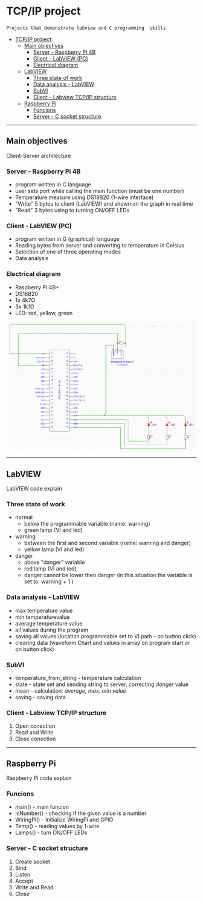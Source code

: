# TCP/IP project #

    Projects that demonstrate labview and C programming  skills 

- [TCP/IP project](#tcpip-project)
  - [Main objectives](#main-objectives)
    - [Server - Raspberry Pi 4B](#server---raspberry-pi-4b)
    - [Client - LabVIEW (PC)](#client---labview-pc)
    - [Electrical diagram](#electrical-diagram)
  - [LabVIEW](#labview)
    - [Three state of work](#three-state-of-work)
    - [Data analysis - LabVIEW](#data-analysis---labview)
    - [SubVI](#subvi)
    - [Client - Labview TCP/IP structure](#client---labview-tcpip-structure)
  - [Raspberry Pi](#raspberry-pi)
    - [Funcions](#funcions)
    - [Server - C socket structure](#server---c-socket-structure)

---

## Main objectives ##

 Client-Server architecture

### Server - Raspberry Pi 4B ###

- program written in C language
- user sets port while calling the main function (must be one number)
- Temperature measure using DS18B20 (1-wire interface)
- "Write" 5 bytes to client (LabVIEW) and shown on the graph in real time
- "Read" 3 bytes using to turning ON/OFF LEDs

### Client - LabVIEW (PC) ###

- program written in G (graphical) language
- Reading bytes from server and converting to temperature in Celsius
- Selection of one of three operating modes
- Data analysis

### Electrical diagram ###

- Raspberry Pi 4B+
- DS18B20
- 1x 4k7Ω
- 3x 1k1Ω
- LED: red, yellow, green

![electrical](Raspberry/electrical.png)

---

## LabVIEW ##

LabVIEW code explain

### Three state of work ###

- normal
  - below the programmable variable (name: warning)
  - green lamp (VI and led)
- warning
  - between the first and second variable (name: warning and danger)
  - yellow lamp (VI and led)
- danger
  - above "danger" variable
  - red lamp (VI and led)
  - danger cannot be lower then danger (in this situation the variable is set to: warning + 1 )

### Data analysis - LabVIEW ###

- max temperature value
- min temperaturevalue
- average temperature value
- all values during the program
- saving all values (location programmable set to VI path - on button click)
- clearing data (waveform Chart and values in array on program start or on button click)
  
### SubVI ###

- temperature_from_string - temperature calculation
- state - state set and sending string to server, correcting *danger* value
- mean - calculation: *average, max, min value*
- saving - saving data

### Client - Labview TCP/IP structure ###

 1. Open conection
 2. Read and Write
 3. Close conection

---

## Raspberry Pi ##
  
Raspberry Pi code explain

### Funcions ###

- main() - main funcion
- IsNumber() - checking if the given value is a number
- WiringPi() - Initialize WiringPi and GPIO
- Temp() - reading values by 1-wire
- Lamps() - turn ON/OFF LEDs

### Server - C socket structure ###

 1. Create socket
 2. Bind
 3. Listen
 4. Accept
 5. Write and Read
 6. Close
